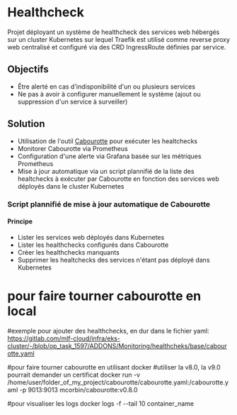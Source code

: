 # Healthcheck

Projet déployant un système de healthcheck des services web hébergés sur un cluster Kubernetes sur lequel Traefik est utilisé comme reverse proxy web centralisé et configuré via des CRD IngressRoute définies par service.


## Objectifs

- Être alerté en cas d'indisponibilité d'un ou plusieurs services
- Ne pas à avoir à configurer manuellement le système (ajout ou suppression d'un service à surveiller)


## Solution

- Utilisation de l'outil [Cabourotte](https://github.com/mcorbin/cabourotte) pour exécuter les healtchecks
- Monitorer Cabourotte via Prometheus
- Configuration d'une alerte via Grafana basée sur les métriques Prometheus
- Mise à jour automatique via un script plannifié de la liste des healtchecks à exécuter par Cabourotte en fonction des services web déployés dans le cluster Kubernetes

### Script plannifié de mise à jour automatique de Cabourotte

#### Principe

- Lister les services web déployés dans Kubernetes
- Lister les healthchecks configurés dans Cabourotte
- Créer les healthchecks manquants
- Supprimer les healtchecks des services n'étant pas déployé dans Kubernetes

# pour faire tourner cabourotte en local

#exemple pour ajouter des healthchecks, en dur dans le fichier yaml: https://gitlab.com/mlf-cloud/infra/eks-cluster/-/blob/op_task_1597/ADDONS/Monitoring/healthcheks/base/cabourotte.yaml

#pour faire tourner cabourotte en utilisant docker
#utiliser la v8.0, la v9.0 pourrait demander un certificat
docker run -v /home/user/folder_of_my_project/cabourotte/cabourotte.yaml:/cabourotte.yaml -p 9013:9013 mcorbin/cabourotte:v0.8.0

#pour visualiser les logs
docker logs -f --tail 10 container_name